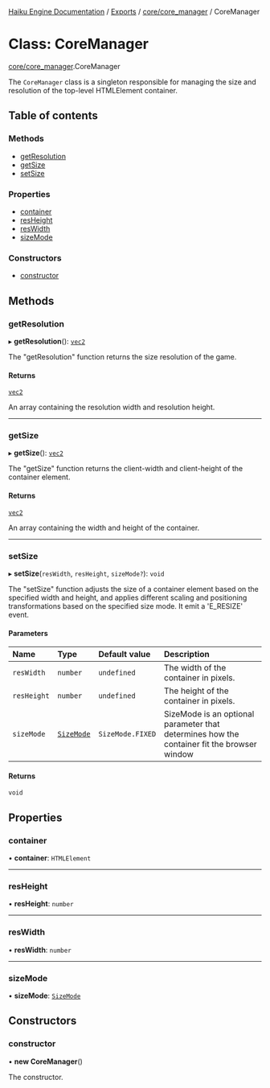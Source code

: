 [Haiku Engine Documentation](../README.md) / [Exports](../modules.md) / [core/core\_manager](../modules/core_core_manager.md) / CoreManager

# Class: CoreManager

[core/core_manager](../modules/core_core_manager.md).CoreManager

The `CoreManager` class is a singleton responsible for managing the size and resolution of the top-level
HTMLElement container.

## Table of contents

### Methods

- [getResolution](core_core_manager$CoreManager.md#getresolution)
- [getSize](core_core_manager$CoreManager.md#getsize)
- [setSize](core_core_manager$CoreManager.md#setsize)

### Properties

- [container](core_core_manager$CoreManager.md#container)
- [resHeight](core_core_manager$CoreManager.md#resheight)
- [resWidth](core_core_manager$CoreManager.md#reswidth)
- [sizeMode](core_core_manager$CoreManager.md#sizemode)

### Constructors

- [constructor](core_core_manager$CoreManager.md#constructor)

## Methods

### getResolution

▸ **getResolution**(): [`vec2`](../modules/core_global.md#vec2)

The "getResolution" function returns the size resolution of the game.

#### Returns

[`vec2`](../modules/core_global.md#vec2)

An array containing the resolution width and resolution height.

___

### getSize

▸ **getSize**(): [`vec2`](../modules/core_global.md#vec2)

The "getSize" function returns the client-width and client-height of the container element.

#### Returns

[`vec2`](../modules/core_global.md#vec2)

An array containing the width and height of the container.

___

### setSize

▸ **setSize**(`resWidth`, `resHeight`, `sizeMode?`): `void`

The "setSize" function adjusts the size of a container element based on the specified width and
height, and applies different scaling and positioning transformations based on the specified size
mode.
It emit a 'E_RESIZE' event.

#### Parameters

| Name | Type | Default value | Description |
| :------ | :------ | :------ | :------ |
| `resWidth` | `number` | `undefined` | The width of the container in pixels. |
| `resHeight` | `number` | `undefined` | The height of the container in pixels. |
| `sizeMode` | [`SizeMode`](../enums/core_core_manager$SizeMode.md) | `SizeMode.FIXED` | SizeMode is an optional parameter that determines how the container fit the browser window |

#### Returns

`void`

## Properties

### container

• **container**: `HTMLElement`

___

### resHeight

• **resHeight**: `number`

___

### resWidth

• **resWidth**: `number`

___

### sizeMode

• **sizeMode**: [`SizeMode`](../enums/core_core_manager$SizeMode.md)

## Constructors

### constructor

• **new CoreManager**()

The constructor.
